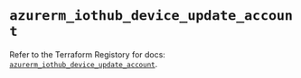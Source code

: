# `azurerm_iothub_device_update_account`

Refer to the Terraform Registory for docs: [`azurerm_iothub_device_update_account`](https://registry.terraform.io/providers/hashicorp/azurerm/3.67.0/docs/resources/iothub_device_update_account).
